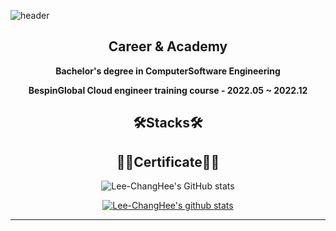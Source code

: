 ![header](https://capsule-render.vercel.app/api?type=waving&color=gradient&height=300&section=header&text=Lee%20ChangHee&fontSize=90)

<div align="center">

## Career & Academy

**Bachelor's degree in ComputerSoftware Engineering**<br/> 

**BespinGlobal Cloud engineer training course - 2022.05 ~ 2022.12**


## 🛠Stacks🛠

## 🐱‍🏍Certificate🐱‍🏍

  
![Lee-ChangHee's GitHub stats](https://github-readme-stats.vercel.app/api?username=Lee-ChangHee&theme=transparent&show_icons=true)
  
[![Lee-ChangHee's github stats](https://github-readme-stats.vercel.app/api/top-langs/?username=Lee-ChangHee&show_icons=true&hide_border=true&title_color=004386&icon_color=004386&layout=compact)](https://github.com/Lee-ChangHee)

<hr>
  
</div>

